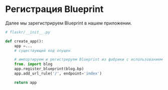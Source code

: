 # Регистрация Blueprint

Далее мы зарегистрируем Blueprint в нашем приложении.

```python
# flaskr/__init__.py

def create_app():
    app =...
    # существующий код опущен

    # импортируем и регистрируем Blueprint из фабрики с использованием app.register_blueprint()
    from. import blog
    app.register_blueprint(blog.bp)
    app.add_url_rule('/', endpoint='index')

    return app
```
